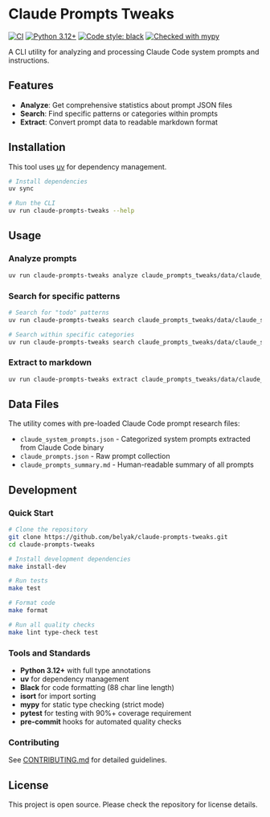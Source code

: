 # Claude Prompts Tweaks

[![CI](https://github.com/belyak/claude-prompts-tweaks/actions/workflows/ci.yml/badge.svg)](https://github.com/belyak/claude-prompts-tweaks/actions/workflows/ci.yml)
[![Python 3.12+](https://img.shields.io/badge/python-3.12+-blue.svg)](https://www.python.org/downloads/)
[![Code style: black](https://img.shields.io/badge/code%20style-black-000000.svg)](https://github.com/psf/black)
[![Checked with mypy](https://www.mypy-lang.org/static/mypy_badge.svg)](https://mypy-lang.org/)

A CLI utility for analyzing and processing Claude Code system prompts and instructions.

## Features

- **Analyze**: Get comprehensive statistics about prompt JSON files
- **Search**: Find specific patterns or categories within prompts  
- **Extract**: Convert prompt data to readable markdown format

## Installation

This tool uses [uv](https://docs.astral.sh/uv/) for dependency management.

```bash
# Install dependencies
uv sync

# Run the CLI
uv run claude-prompts-tweaks --help
```

## Usage

### Analyze prompts
```bash
uv run claude-prompts-tweaks analyze claude_prompts_tweaks/data/claude_system_prompts.json
```

### Search for specific patterns
```bash
# Search for "todo" patterns
uv run claude-prompts-tweaks search claude_prompts_tweaks/data/claude_system_prompts.json --pattern "todo"

# Search within specific categories
uv run claude-prompts-tweaks search claude_prompts_tweaks/data/claude_system_prompts.json --category "tool_instructions"
```

### Extract to markdown
```bash
uv run claude-prompts-tweaks extract claude_prompts_tweaks/data/claude_system_prompts.json -o prompts.md
```

## Data Files

The utility comes with pre-loaded Claude Code prompt research files:

- `claude_system_prompts.json` - Categorized system prompts extracted from Claude Code binary
- `claude_prompts.json` - Raw prompt collection 
- `claude_prompts_summary.md` - Human-readable summary of all prompts

## Development

### Quick Start

```bash
# Clone the repository
git clone https://github.com/belyak/claude-prompts-tweaks.git
cd claude-prompts-tweaks

# Install development dependencies
make install-dev

# Run tests
make test

# Format code
make format

# Run all quality checks
make lint type-check test
```

### Tools and Standards

- **Python 3.12+** with full type annotations
- **uv** for dependency management
- **Black** for code formatting (88 char line length)
- **isort** for import sorting
- **mypy** for static type checking (strict mode)
- **pytest** for testing with 90%+ coverage requirement
- **pre-commit** hooks for automated quality checks

### Contributing

See [CONTRIBUTING.md](CONTRIBUTING.md) for detailed guidelines.

## License

This project is open source. Please check the repository for license details.